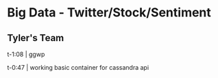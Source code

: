# Big Data - Twitter/Stock/Sentiment
## Tyler's Team

t-1:08 | ggwp

t-0:47 | working basic container for cassandra api

